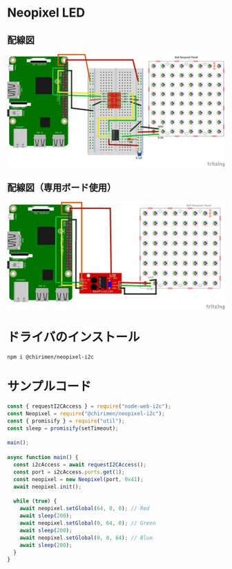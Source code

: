 # Neopixel LED

## 配線図

![配線図](./schematic.png "schematic")

## 配線図（専用ボード使用）

![配線図](./schematic_with_dedicated_breadboard.png "schematic")

# ドライバのインストール

```
npm i @chirimen/neopixel-i2c
```

# サンプルコード

```javascript
const { requestI2CAccess } = require("node-web-i2c");
const Neopixel = require("@chirimen/neopixel-i2c");
const { promisify } = require("util");
const sleep = promisify(setTimeout);

main();

async function main() {
  const i2cAccess = await requestI2CAccess();
  const port = i2cAccess.ports.get(1);
  const neopixel = new Neopixel(port, 0x41);
  await neopixel.init();

  while (true) {
    await neopixel.setGlobal(64, 0, 0); // Red
    await sleep(200);
    await neopixel.setGlobal(0, 64, 0); // Green
    await sleep(200);
    await neopixel.setGlobal(0, 0, 64); // Blue
    await sleep(200);
  }
}
```

